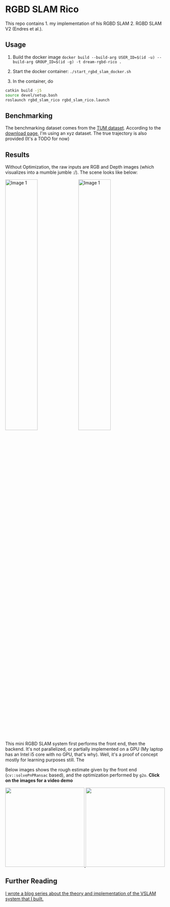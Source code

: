 # RGBD SLAM Rico

This repo contains 1. my implementation of his RGBD SLAM 2. RGBD SLAM V2 (Endres et al.). 

## Usage
1. Build the docker image `docker build --build-arg USER_ID=$(id -u) --build-arg GROUP_ID=$(id -g) -t dream-rgbd-rico .`

2. Start the docker container: `./start_rgbd_slam_docker.sh`

3. In the container, do

```bash
catkin build -j5
source devel/setup.bash
roslaunch rgbd_slam_rico rgbd_slam_rico.launch 
```

## Benchmarking

The benchmarking dataset comes from the [TUM dataset](https://cvg.cit.tum.de/data/datasets/rgbd-dataset). 
According to the [download page](https://cvg.cit.tum.de/data/datasets/rgbd-dataset/download), I'm using an xyz dataset. The true trajectory is also provided (It's a TODO for now)

## Results

Without Optimization, the raw inputs are RGB and Depth images (which visualizes into a mumble jumble :/). The scene looks like below:

<img src="https://github.com/user-attachments/assets/31545387-b3b3-4b33-8fd0-9f1d5d6f4801" alt="Image 1" style="width:45%; display: inline-block;"/>
<img src="https://github.com/user-attachments/assets/e3de1652-795b-4277-bc34-885f74a40597" alt="Image 1" style="width:45%; display: inline-block;"/>

This mini RGBD SLAM system first performs the front end, then the backend. It's not parallelized, or partially implemented on a GPU (My laptop has an Intel i5 core with no GPU, that's why). Well, it's a proof of concept mostly for learning purposes still. The 

Below images shows the rough estimate given by the front end (`cv::solvePnPRansac` based), and the optimization performed by `g2o`.
**Click on the images for a video demo**

<a href="https://youtu.be/jCsX9R2aa-I?si=R_DvmD0d8iOKy40Q">
    <img src="https://github.com/user-attachments/assets/315c0b15-6845-4a57-8bd1-bfdd7f193eb0" height="250" alt=""/>
    <img src="https://github.com/user-attachments/assets/f748a94e-de38-4f72-86f6-c375737e4cb5" height="250" alt=""/>
</a>

## Further Reading

[I wrote a blog series about the theory and implementation of the VSLAM system that I built.](https://ricojia.github.io/2024/07/09/rgbd-slam-pnp.html)

